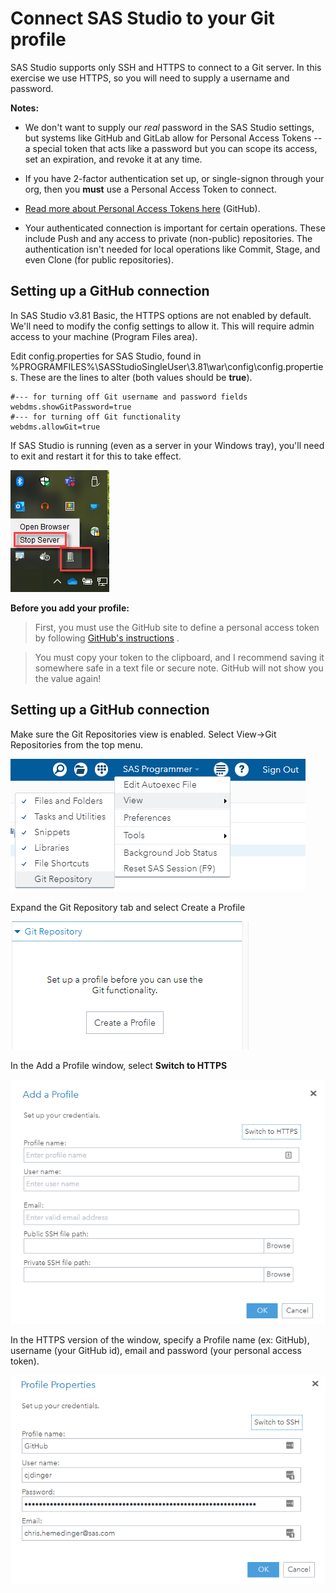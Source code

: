# Connect SAS Studio to your Git profile

SAS Studio supports only SSH and HTTPS to connect to a Git server. In this exercise we use HTTPS, so you will need to supply a username and password.

**Notes:**

 * We don't want to supply our *real* password in the SAS Studio settings, but systems like GitHub and GitLab allow for Personal Access Tokens -- a special token that acts like a password but you can scope its access, set an expiration, and revoke it at any time.

 * If you have 2-factor authentication set up, or single-signon through your org, then you **must** use a Personal Access Token to connect.

 * [Read more about Personal Access Tokens here](https://docs.github.com/en/authentication/keeping-your-account-and-data-secure/creating-a-personal-access-token) (GitHub).

 * Your authenticated connection is important for certain operations. These include Push and any access to private (non-public) repositories. The authentication isn't needed for local operations like Commit, Stage, and even Clone (for public repositories).

## Setting up a GitHub connection

In SAS Studio v3.81 Basic, the HTTPS options are not enabled by default. We'll need to modify the config settings to allow it. This will require admin access to your machine (Program Files area).

Edit config.properties for SAS Studio, found in %PROGRAMFILES%\SASStudioSingleUser\3.81\war\config\config.properties. These are the lines to alter (both values should be **true**).
```
#--- for turning off Git username and password fields
webdms.showGitPassword=true
#--- for turning off Git functionality
webdms.allowGit=true
```
If SAS Studio is running (even as a server in your Windows tray), you'll need to exit and restart it for this to take effect.

![SAS Studio stop server](./images/studio-stop-server.png)

**Before you add your profile:**
>First, you must use the GitHub site to define a personal access token by following [GitHub's instructions](https://docs.github.com/en/authentication/keeping-your-account-and-data-secure/creating-a-personal-access-token) .

>You must copy your token to the clipboard, and I recommend saving it somewhere safe in a text file or secure note. GitHub will not show you the value again!

## Setting up a GitHub connection

Make sure the Git Repositories view is enabled. Select View->Git Repositories from the top menu.

![studio view git](./images/studio-view-git.png)

Expand the Git Repository tab and select Create a Profile

![SAS Studio profile](./images/studio-add-profile-1.png)

In the Add a Profile window, select **Switch to HTTPS**

![SAS Studio profile 2](./images/studio-add-profile-2.png)

In the HTTPS version of the window, specify a Profile name (ex: GitHub), username (your GitHub id), email and password (your personal access token). 

![SAS Studio profile 3](./images/studio-add-profile-3.png)



